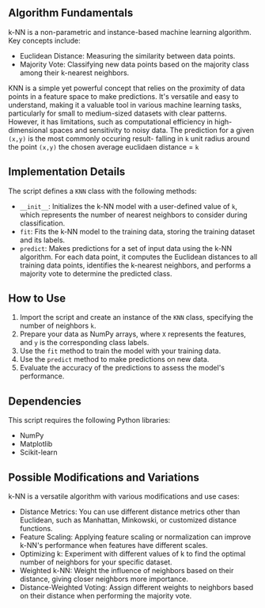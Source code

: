 ## Algorithm Fundamentals

k-NN is a non-parametric and instance-based machine learning algorithm. Key concepts include:

- Euclidean Distance: Measuring the similarity between data points.
- Majority Vote: Classifying new data points based on the majority class among their k-nearest neighbors.

KNN is a simple yet powerful concept that relies on the proximity of data points in a feature space to make predictions. It's versatile and easy to understand, making it a valuable tool in various machine learning tasks, particularly for small to medium-sized datasets with clear patterns. However, it has limitations, such as computational efficiency in high-dimensional spaces and sensitivity to noisy data.
The prediction for a given `(x,y)` is the most commonly occuring result- falling in `k` unit radius around the point `(x,y)` the chosen average euclidaen distance = `k`

## Implementation Details

The script defines a `KNN` class with the following methods:

- `__init__`: Initializes the k-NN model with a user-defined value of `k`, which represents the number of nearest neighbors to consider during classification.
- `fit`: Fits the k-NN model to the training data, storing the training dataset and its labels.
- `predict`: Makes predictions for a set of input data using the k-NN algorithm. For each data point, it computes the Euclidean distances to all training data points, identifies the k-nearest neighbors, and performs a majority vote to determine the predicted class.

## How to Use

1. Import the script and create an instance of the `KNN` class, specifying the number of neighbors `k`.
2. Prepare your data as NumPy arrays, where `X` represents the features, and `y` is the corresponding class labels.
3. Use the `fit` method to train the model with your training data.
4. Use the `predict` method to make predictions on new data.
5. Evaluate the accuracy of the predictions to assess the model's performance.

## Dependencies

This script requires the following Python libraries:

- NumPy
- Matplotlib
- Scikit-learn

## Possible Modifications and Variations

k-NN is a versatile algorithm with various modifications and use cases:

* Distance Metrics: You can use different distance metrics other than Euclidean, such as Manhattan, Minkowski, or customized distance functions.
* Feature Scaling: Applying feature scaling or normalization can improve k-NN's performance when features have different scales.
* Optimizing k: Experiment with different values of k to find the optimal number of neighbors for your specific dataset.
* Weighted k-NN: Weight the influence of neighbors based on their distance, giving closer neighbors more importance.
* Distance-Weighted Voting: Assign different weights to neighbors based on their distance when performing the majority vote.

